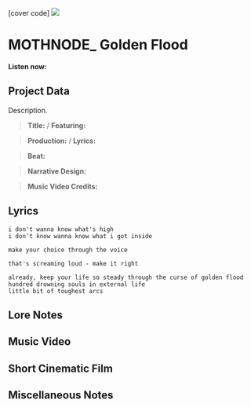 [cover code] ![](57175019_319474918741616_8502199518755923887_n.jpg)

# MOTHNODE_ Golden Flood

**Listen now:** 

## Project Data

Description.

> **Title:**  / **Featuring:** 

> **Production:**  / **Lyrics:** 

> **Beat:**

> **Narrative Design:**

> **Music Video Credits:**


## Lyrics

```
i don't wanna know what's high
i don't know wanna know what i got inside

make your choice through the voice

that's screaming loud - make it right

already, keep your life so steady through the curse of golden flood
hundred drowning souls in external life
little bit of toughest arcs

```

## Lore Notes

## Music Video

## Short Cinematic Film

## Miscellaneous Notes
